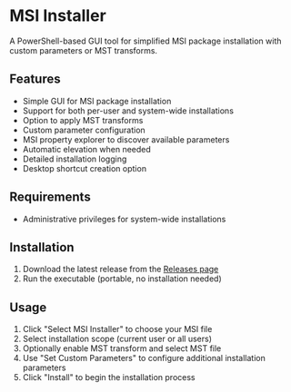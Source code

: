 # MSI Installer

A PowerShell-based GUI tool for simplified MSI package installation with custom parameters or MST transforms.

## Features

- Simple GUI for MSI package installation
- Support for both per-user and system-wide installations
- Option to apply MST transforms
- Custom parameter configuration
- MSI property explorer to discover available parameters
- Automatic elevation when needed
- Detailed installation logging
- Desktop shortcut creation option

## Requirements

- Administrative privileges for system-wide installations

## Installation

1. Download the latest release from the [Releases page](https://github.com/yourusername/msi-installer/releases)
2. Run the executable (portable, no installation needed)

## Usage

1. Click "Select MSI Installer" to choose your MSI file
2. Select installation scope (current user or all users)
3. Optionally enable MST transform and select MST file
4. Use "Set Custom Parameters" to configure additional installation parameters
5. Click "Install" to begin the installation process